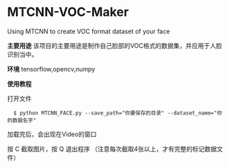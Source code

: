 # MTCNN-VOC-Maker
Using MTCNN to create VOC format dataset of your face

**主要用途**
  该项目的主要用途是制作自己脸部的VOC格式的数据集，并应用于人脸识别当中。
  
**环境**
tensorflow,opencv,numpy

**使用教程** 

  打开文件
  ```
    $ python MTCNN_FACE.py --save_path="你要保存的目录" --dataset_name="你的数据名字"
  ```
  加载完后，会出现在Video的窗口
  
  按 C 截取图片，按 Q 退出程序
  （注意每次截取4张以上，才有完整的标记数据文件）
 
